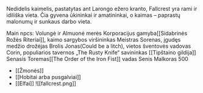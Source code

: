 Nedidelis kaimelis, pastatytas ant Larongo ežero kranto, Fallcrest yra rami ir idiliška vieta. Čia gyvena ūkininkai ir amatininkai, o kaimas – paprastų malonumų ir sunkaus darbo vieta.

Main npcs:
Volungė ir Almuonė merės
Korporacijus gamyba[[Sidabrinės Rožės Riteriai]], kaimo sargybos viršininkas
Meistras Sorenas, įgudęs medžio drožėjas
Brolis Jonas(Could be a litch), vietos šventovės vadovas
Corin, populiarios tavernos „The Rusty Knife“ savininkas [[Tipštaino gildija]]
Senasis Toremas[[The Order of the Iron Fist]] vadas
Senis Malkoras 500



-   [[Žmonės]]
-   [[Hobitai arba pusgalviai]]
-   [[Elfai]]
![[fallcrest.png]]